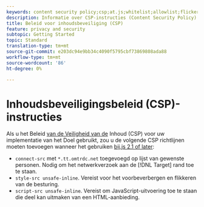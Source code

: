 ```yaml
---
keywords: content security policy;csp;at.js;whitelist;allowlist;flicker;pre-hide;pre-hiding;prehiding
description: Informatie over CSP-instructies (Content Security Policy) die u moet toevoegen wanneer u Adobe Target at.js 2.1 of hoger gebruikt.
title: Beleid voor inhoudsbeveiliging (CSP)
feature: privacy and security
subtopic: Getting Started
topic: Standard
translation-type: tm+mt
source-git-commit: e203dc94e9bb34c4090f5795cbf73869808ada88
workflow-type: tm+mt
source-wordcount: '86'
ht-degree: 0%

---
```



# Inhoudsbeveiligingsbeleid (CSP)-instructies

Als u het Beleid [van de Veiligheid van de](https://en.wikipedia.org/wiki/Content_Security_Policy) Inhoud (CSP) voor uw implementatie van het Doel gebruikt, zou u de volgende CSP richtlijnen moeten toevoegen wanneer het gebruiken [bij.js 2.1 of later](/help/c-implementing-target/c-implementing-target-for-client-side-web/target-atjs-versions.md):

* `connect-src` met `*.tt.omtrdc.net` toegevoegd op lijst van gewenste personen. Nodig om het netwerkverzoek aan de [!DNL Target] rand toe te staan.
* `style-src unsafe-inline`. Vereist voor het voorbeverbergen en flikkeren van de besturing.
* `script-src unsafe-inline`.  Vereist om JavaScript-uitvoering toe te staan die deel kan uitmaken van een HTML-aanbieding.
